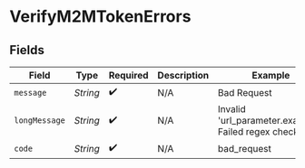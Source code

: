 # VerifyM2MTokenErrors


## Fields

| Field                                               | Type                                                | Required                                            | Description                                         | Example                                             |
| --------------------------------------------------- | --------------------------------------------------- | --------------------------------------------------- | --------------------------------------------------- | --------------------------------------------------- |
| `message`                                           | *String*                                            | :heavy_check_mark:                                  | N/A                                                 | Bad Request                                         |
| `longMessage`                                       | *String*                                            | :heavy_check_mark:                                  | N/A                                                 | Invalid 'url_parameter.example': Failed regex check |
| `code`                                              | *String*                                            | :heavy_check_mark:                                  | N/A                                                 | bad_request                                         |